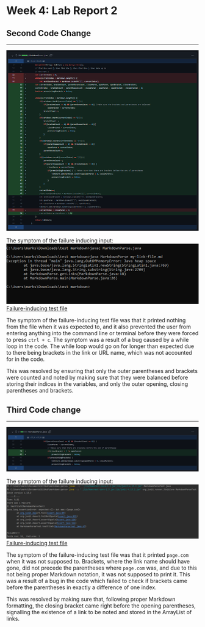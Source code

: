 # Week 4: Lab Report 2


## Second Code Change
***
[![Image](Screenshots/lab_report_2/first_markdownparse_diff.png)](https://github.com/msioson/markdown-parse/commit/73678d33dc1583846189449fba83f3d9f2d8b295)

The symptom of the failure inducing input:
![Image](Screenshots/lab_report_2/while_loop_created_from_my_test_file.png)
[Failure-inducing test file](https://github.com/msioson/markdown-parse/blob/73678d33dc1583846189449fba83f3d9f2d8b295/my-link-file.md)

The symptom of the failure-inducing test file was that it printed nothing from the file when it was expected to,
and it also prevented the user from entering anything into the command line or terminal before they were forced to press ```ctrl + c```.
The symptom was a result of a bug caused by a while loop in the code. The while loop would go on for longer than expected 
due to there being brackets in the link or URL name, which was not accounted for in the code.

This was resolved by ensuring that only the outer parentheses and brackets were counted and noted by making sure that 
they were balanced before storing their indices in the variables, and only the outer opening, closing parentheses and brackets.

## Third Code change
***
[![Image](Screenshots/lab_report_2/second_markdownparse_diff.png)](https://github.com/msioson/markdown-parse/commit/37b1365f3e1dec9eb19965255544771d099e9aa4)

The symptom of the failure inducing input:
![Image](Screenshots/lab_report_2/test_file_5_error_1.png)
[Failure-inducing test file](https://github.com/msioson/markdown-parse/blob/37b1365f3e1dec9eb19965255544771d099e9aa4/test-file5.md)

The symptom of the failure-inducing test file was that it printed ```page.com``` when it was not supposed to. Brackets, 
where the link name should have gone, did not precede the parentheses where ```page.com``` was, and due to this not being 
proper Markdown notation, it was not supposed to print it. This was a result of a bug in the code which failed to check
if brackets came before the parentheses in exactly a difference of one index.

This was resolved by making sure that, following proper Markdown formatting, the closing bracket came right before the
opening parentheses, signalling the existence of a link to be noted and stored in the ArrayList of links.